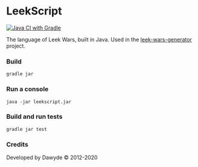 # LeekScript

[![Java CI with Gradle](https://github.com/leek-wars/leekscript/actions/workflows/build.yml/badge.svg)](https://github.com/leek-wars/leekscript/actions/workflows/build.yml)

The language of Leek Wars, built in Java.
Used in the [leek-wars-generator](https://github.com/leek-wars/leek-wars-generator) project.

### Build
```
gradle jar
```
### Run a console
```
java -jar leekscript.jar
```
### Build and run tests
```
gradle jar test
```

### Credits
Developed by Dawyde © 2012-2020
